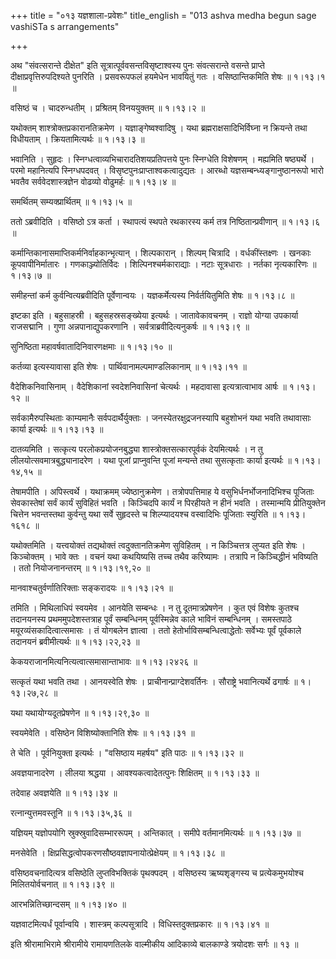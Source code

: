 +++
title = "०१३ यज्ञशाला-प्रवेशः"
title_english = "013 ashva medha begun sage vashiSTa s arrangements"

+++


अथ "संवत्सरान्ते दीक्षेत" इति सूत्रात्पूर्ववसन्तविसृष्टाश्वस्य पुनः
संवत्सरान्ते वसन्ते प्राप्ते दीक्षाप्रवृत्तिरुपदिश्यते पुनरिति ।
प्रसवरूपफलं हयमेधेन भावयितुं गतः । वसिष्ठान्तिकमिति शेषः  ॥  १।१३।१  ॥   

  

वसिष्ठं च । चादरुन्धतीम् । प्रश्रितम् विनययुक्तम्  ॥  १।१३।२  ॥   

  

यथोक्तम् शाश्त्रोक्तप्रकारानतिक्रमेण । यज्ञाङ्गेष्वश्वादिषु । यथा
ब्रह्मराक्षसादिभिर्विघ्ना न क्रियन्ते तथा विधीयताम् । क्रियतामित्यर्थः
 ॥  १।१३।३  ॥   

  

भवानिति । सुहृदः । स्निग्धत्वाव्यभिचारादतिशयप्रतिपत्तये पुनः स्निग्धेति
विशेषणम् । मह्यमिति षष्ठ्यर्थे । परमो महानित्यपि स्निग्धपदवत् ।
विसृष्टपुनःप्राप्ताश्वकत्वादुद्यतः । आरब्धो यज्ञसम्बन्ध्यङ्गानुष्ठानरूपो
भारो भवतैव सर्ववेदशास्त्रज्ञेन वोढव्यो वोढुमर्हः  ॥  १।१३।४  ॥   

  

समर्थितम् सम्यक्प्रार्थितम्  ॥  १।१३।५  ॥   

  

ततो ऽब्रवीदिति । वसिष्ठो ऽत्र कर्ता । स्थापत्यं स्थपते रथकारस्य कर्म
तत्र निष्ठितान्प्रवीणान्  ॥  १।१३।६  ॥   

  

कर्मान्तिकानासमाप्तिकर्मनिर्वाहकान्भृत्यान् । शिल्पकारान् । शिल्पम्
चित्रादि । वर्धकींस्तक्ष्णः । खनकाः कूपवापीनिर्मातारः ।
गणकाञ्ज्योतिर्विदः । शिल्पिनश्चर्मकाराद्याः । नटाः सूत्रधाराः । नर्तका
नृत्यकारिणः  ॥  १।१३।७  ॥   

  

समीहन्तां कर्म कुर्वन्वित्यब्रवीदिति पूर्वेणान्वयः । यज्ञकर्मेत्यस्य
निर्वर्तयितुमिति शेषः  ॥  १।१३।८  ॥   

  

इष्टका इति । बहुसाहस्री । बहुसहस्रसङ्ख्येया इत्यर्थः । जातावेकावचनम् ।
राज्ञो योग्या उपकार्या राजसद्मानि । गुणा अन्नपानाद्युपकरणानि ।
सर्वत्राब्रवीदित्यनुकर्षः  ॥  १।१३।९  ॥   

  

सुनिष्ठिता महावर्षवातादिनिवारणक्षमाः  ॥  १।१३।१०  ॥   

  

कर्तव्या इत्यस्यावासा इति शेषः । पार्थिवानामल्पमाण्डलिकानाम्  ॥  १।१३।११
 ॥   

  

वैदेशिकनिवासिनाम् । वैदेशिकानां स्वदेशनिवासिनां चेत्यर्थः । महदावासा
इत्यत्रात्वाभाव आर्षः  ॥  १।१३।१२  ॥   

  

सर्वकामैरुपस्थिताः काम्यमानैः सर्वपदार्थैर्युक्ताः ।
जनस्येतरक्षुद्रजनस्यापि बहुशोभनं यथा भवति तथावासाः कार्या इत्यर्थः  ॥ 
१।१३।१३  ॥   

  

दातव्यमिति । सत्कृत्य परलोकप्रयोजनबुद्ध्या शास्त्रोक्तसत्कारपूर्वकं
देयमित्यर्थः । न तु लीलयोत्सवमात्रबुद्ध्यानादरेण । यथा पूजां
प्राप्नुवन्ति पूजां मन्यन्ते तथा सुसत्कृताः कार्या इत्यर्थः  ॥ 
१।१३।१४,१५  ॥   

  

तेषामपीति । अपिस्त्वर्थे । यथाक्रमम् ज्येष्ठानुक्रमेण । तत्रोपपत्तिमाह
ये वसुभिर्धनर्भोजनादिभिश्च पूजिताः सेवकास्तेषां सर्वं कार्यं सुविहितं
भवति । किञ्चिदपि कार्यं न पिरहीयते न हीनं भवति । तस्मान्मयि
प्रीतियुक्तेन चित्तेन भवन्तस्तथा कुर्वन्तु यथा सर्वे सुहृदस्ते च
शिल्प्यादयश्च वस्वादिभिः पूजिताः स्युरिति  ॥  १।१३।१६१८  ॥   

  

यथोक्तमिति । यत्त्वयोक्तं तद्यथोक्तं त्वदुक्तानतिक्रमेण सुविहितम् । न
किञ्चित्तत्र लुप्यत इति शेषः । किञ्चोक्तम् । भावे क्तः । वचनं यथा
कथयिष्यसि तच्च तथैव करिष्यामः । तत्रापि न किञ्चिद्धीनं भविष्यति । ततो
नियोजनानन्तरम्  ॥  १।१३।१९,२०  ॥   

  

मानवाश्चतुर्वर्णातिरिक्ताः सङ्करादयः  ॥  १।१३।२१  ॥   

  

तमिति । मिथिलाधिपं स्वयमेव । आनयेति सम्बन्धः । न तु दूतमात्रप्रेषणेन ।
कुत एवं विशेषः कुतश्च तदानयनस्य प्रथममुपदेशस्तत्राह पूर्वं सम्बन्धिनम्
पूर्वस्मिन्नेव काले भाविनं सम्बन्धिनम् । समस्तपाठे
मयूरव्यंसकादित्वात्समासः । तं योगबलेन ज्ञात्वा । ततो
हेतोर्भाविसम्बन्धित्वाद्धेतोः सर्वेभ्यः पूर्वं पूर्वकाले तदानयनं
ब्रवीमीत्यर्थः  ॥  १।१३।२२,२३  ॥   

  

केकयराजानमित्यनित्यत्वात्समासान्ताभावः  ॥  १।१३।२४२६  ॥   

  

सत्कृतं यथा भवति तथा । आनयस्वेति शेषः । प्राचीनान्प्राग्देशवर्तिनः ।
सौराष्ट्रे भवानित्यर्थे ढगार्षः  ॥  १।१३।२७,२८  ॥   

  

यथा यथायोग्यदूतप्रेषणेन  ॥  १।१३।२९,३०  ॥   

  

स्वयमेवेति । वसिष्ठेन विशिष्योक्तानिति शेषः  ॥  १।१३।३१  ॥   

  

ते चेति । पूर्वनियुक्ता इत्यर्थः । "वसिष्ठाय महर्षय" इति पाठः  ॥  १।१३।३२
 ॥   

  

अवज्ञयानादरेण । लीलया श्रद्धया । आवश्यकत्वादेतत्पुनः शिक्षितम्  ॥ 
१।१३।३३  ॥   

  

तदेवाह अवज्ञयेति  ॥  १।१३।३४  ॥   

  

रत्नान्युत्तमवस्तूनि  ॥  १।१३।३५,३६  ॥   

  

यज्ञियम् यज्ञोपयोगि स्रुक्स्रुवादिसम्भाररूपम् । अन्तिकात् । समीपे
वर्तमानमित्यर्थः  ॥  १।१३।३७  ॥   

  

मनसेवेति । क्षिप्रसिद्धत्वोपकरणसौष्ठवज्ञापनायोत्प्रेक्षेयम्  ॥  १।१३।३८
 ॥   

  

वसिष्ठवचनादित्यत्र वसिष्ठेति लुप्तविभक्तिकं पृथक्पदम् । वसिष्ठस्य
ऋष्यशृङ्गस्य च प्रत्येकमुभयोश्च मिलितयोर्वचनात्  ॥  १।१३।३९  ॥   

  

आरभन्नितिच्छान्दसम्  ॥  १।१३।४०  ॥   

  

यज्ञवाटमित्यर्धं पूर्वान्वयि । शास्त्रम् कल्पसूत्रादि ।
विधिस्तदुक्तप्रकारः  ॥  १।१३।४१  ॥   

  

इति श्रीरामाभिरामे श्रीरामीये रामायणतिलके वाल्मीकीय आदिकाव्ये बालकाण्डे
त्रयोदशः सर्गः  ॥  १३  ॥   

  



